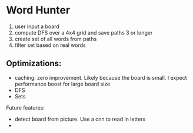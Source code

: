 # Word Hunter

1) user input a board
2) compute DFS over a 4x4 grid and save paths 3 or longer
3) create set of all words from paths
4) filter set based on real words


Optimizations:
- 
- caching: zero improvement. Likely because the board is small. I expect performance boost for large board size
- DFS
- Sets

Future features:
- detect board from picture. Use a cnn to read in letters
- 